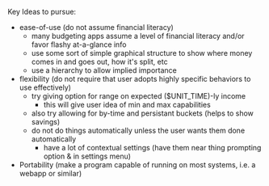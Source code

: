Key Ideas to pursue:
- ease-of-use (do not assume financial literacy)
    - many budgeting apps assume a level of financial literacy and/or favor flashy at-a-glance info
    - use some sort of simple graphical structure to show where money comes in and goes out, how it's split, etc
    - use a hierarchy to allow implied importance
- flexibility (do not require that user adopts highly specific behaviors to use effectively)
    - try giving option for range on expected ($UNIT_TIME)-ly income
        - this will give user idea of min and max capabilities
    - also try allowing for by-time and persistant buckets (helps to show savings)
    - do not do things automatically unless the user wants them done automatically
        - have a lot of contextual settings (have them near thing prompting option & in settings menu)
- Portability (make a program capable of running on most systems, i.e. a webapp or similar)


